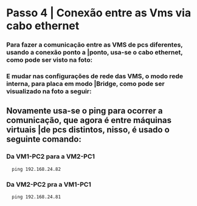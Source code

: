 # Passo 4 | Conexão entre as Vms via cabo ethernet

### Para fazer a comunicação entre as VMS de pcs diferentes, usando a conexão ponto a |ponto, usa-se o cabo ethernet, como pode ser visto na foto:

### E mudar nas configurações de rede das VMS, o modo rede interna, para placa em modo |Bridge, como pode ser visualizado na foto a seguir: 

##  Novamente usa-se o ping para ocorrer a comunicação, que agora é entre máquinas virtuais |de pcs distintos, nisso, é usado o seguinte comando:

### Da VM1-PC2  para a VM2-PC1
      ping 192.168.24.82
### Da VM2-PC2  pra a VM1-PC1
      ping 192.168.24.81
